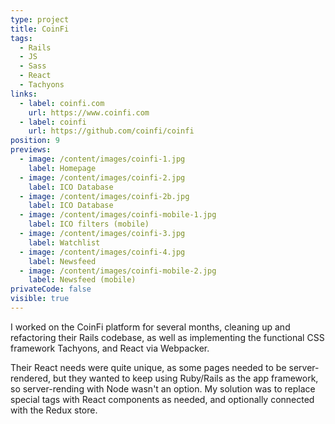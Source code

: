```yaml
---
type: project
title: CoinFi
tags:
  - Rails
  - JS
  - Sass
  - React
  - Tachyons
links:
  - label: coinfi.com
    url: https://www.coinfi.com
  - label: coinfi
    url: https://github.com/coinfi/coinfi
position: 9
previews:
  - image: /content/images/coinfi-1.jpg
    label: Homepage
  - image: /content/images/coinfi-2.jpg
    label: ICO Database
  - image: /content/images/coinfi-2b.jpg
    label: ICO Database
  - image: /content/images/coinfi-mobile-1.jpg
    label: ICO filters (mobile)
  - image: /content/images/coinfi-3.jpg
    label: Watchlist
  - image: /content/images/coinfi-4.jpg
    label: Newsfeed
  - image: /content/images/coinfi-mobile-2.jpg
    label: Newsfeed (mobile)
privateCode: false
visible: true
---
```

I worked on the CoinFi platform for several months, cleaning up and refactoring their Rails codebase, as well as implementing the functional CSS framework Tachyons, and React via Webpacker. 

Their React needs were quite unique, as some pages needed to be server-rendered, but they wanted to keep using Ruby/Rails as the app framework, so server-rending with Node wasn't an option. My solution was to replace special tags with React components as needed, and optionally connected with the Redux store.
